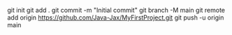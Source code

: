 git init
git add .
git commit -m "Initial commit"
git branch -M main
git remote add origin https://github.com/Java-Jax/MyFirstProject.git
git push -u origin main
